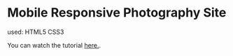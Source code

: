 # Mobile Responsive Photography Site
used: HTML5 CSS3

You can watch the tutorial 
[here.](https://www.youtube.com/watch?v=XsEnj-1hG2o&index=6&list=PLillGF-RfqbZTASqIqdvm1R5mLrQq79CU).
